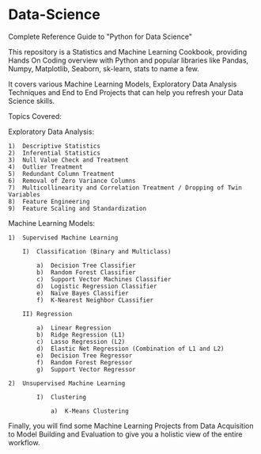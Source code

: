 # Data-Science
Complete Reference Guide to "Python for Data Science"

This repository is a Statistics and Machine Learning Cookbook, providing Hands On Coding overview with Python and popular libraries like Pandas, Numpy, Matplotlib, Seaborn, sk-learn, stats to name a few.

It covers various Machine Learning Models, Exploratory Data Analysis Techniques and End to End Projects that can help you refresh your Data Science skills.


Topics Covered:

Exploratory Data Analysis:

    1)  Descriptive Statistics
    2)  Inferential Statistics
    3)  Null Value Check and Treatment
    4)  Outlier Treatment
    5)  Redundant Column Treatment
    6)  Removal of Zero Variance Columns
    7)  Multicollinearity and Correlation Treatment / Dropping of Twin Variables
    8)  Feature Engineering
    9)  Feature Scaling and Standardization


Machine Learning Models:

    1)  Supervised Machine Learning

        I)  Classification (Binary and Multiclass)

            a)  Decision Tree Classifier
            b)  Random Forest Classifier
            c)  Support Vector Machines Classifier
            d)  Logistic Regression Classifier
            e)  Naïve Bayes Classifier
            f)  K-Nearest Neighbor CLassifier

        II) Regression

            a)  Linear Regression
            b)  Ridge Regression (L1)
            c)  Lasso Regression (L2)
            d)  Elastic Net Regression (Combination of L1 and L2)
            e)  Decision Tree Regressor
            f)  Random Forest Regressor
            g)  Support Vector Regressor

    2)  Unsupervised Machine Learning

            I)  Clustering

                a)  K-Means Clustering
        
Finally, you will find some Machine Learning Projects from Data Acquisition to Model Building and Evaluation to give you a holistic view of the entire workflow.

